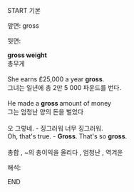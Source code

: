 START
기본

앞면:
gross


뒷면:
<div><b>gross weight</b> </div><div>총무게</div><div><br></div><div>She earns £25,000 a year <b>gross</b>. </div><div>그녀는 일년에 총 2만 5 000 파운드를 번다.</div><div><br></div><div>He made a <b>gross </b>amount of money<br></div><div>그는 엄청난 양의 돈을 벌었다<br></div><div><br></div><div><div><div>오 그렇네. - 징그러워 너무 징그러워.</div></div><div><div>Oh, that's true. - <strong>Gross</strong>. That's so <strong>gross</strong>.</div></div></div><br>총합 , ~의 총이익을 올리다 , 엄청난 , 역겨운


해석:

END